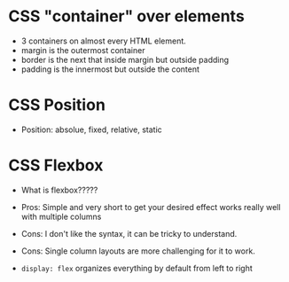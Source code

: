 # CSS "container" over elements
- 3 containers on almost every HTML element.
- margin is the outermost container
- border is the next that inside margin but outside padding
- padding is the innermost but outside the content

# CSS Position
- Position:  absolue, fixed, relative, static

# CSS Flexbox

- What is flexbox?????
- Pros: Simple and very short to get your desired effect
        works really well with multiple columns
- Cons: I don't like the syntax, it can be tricky to understand.
- Cons: Single column layouts are more challenging for it to work.

- `display: flex` organizes everything by default from left to right